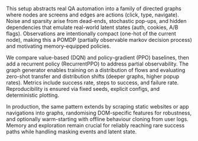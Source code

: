 This setup abstracts real QA automation into a family of directed graphs where nodes are screens and edges are actions (click, type, navigate). Noise and sparsity arise from dead-ends, stochastic pop-ups, and hidden dependencies that emulate real-world latent states (auth, cookies, A/B flags). Observations are intentionally compact (one-hot of the current node), making this a POMDP (partially observable markov decision process) and motivating memory-equipped policies.

We compare value-based (DQN) and policy-gradient (PPO) baselines, then add a recurrent policy (RecurrentPPO) to address partial observability. The graph generator enables training on a distribution of flows and evaluating zero-shot transfer and distribution shifts (deeper graphs, higher popup rates). Metrics include success rate, steps to success, and failure rate. Reproducibility is ensured via fixed seeds, explicit configs, and deterministic plotting.

In production, the same pattern extends by scraping static websites or app navigations into graphs, randomising DOM-specific features for robustness, and optionally warm-starting with offline behaviour cloning from user logs. Memory and exploration remain crucial for reliably reaching rare success paths while handling masking events and latent state.